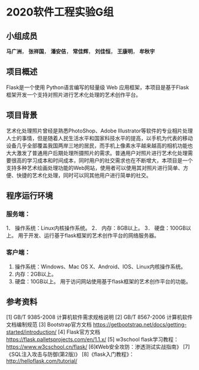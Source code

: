 # 2020软件工程实验G组
## 小组成员
**马广洲**， **张祥国**， **潘安佶**， **常佳辉**， **刘佳恒**， **王康明**， **牟秋宇**

## 项目概述
Flask是一个使用 Python语言编写的轻量级 Web 应用框架，本项目是基于Flask框架开发一个支持对照片进行艺术化处理的艺术创作平台。

## 项目背景
艺术化处理照片曾经是熟悉PhotoShop、Adobe Illustrator等软件的专业相片处理人士的事情，但是随着人民生活水平和国家科技水平的提高，以手机为代表的移动设备几乎全部覆盖我国两岸三地的居民，而手机上像素水平越来越高的相机功能也大大激发了普通用户后期处理所摄照片的需求。普通用户对照片进行艺术化处理需要很高的学习成本和时间成本，同时用户的社交需求也在不断增大，本项目是一个支持多种艺术绘画处理功能的Web网站，使用者可以使用其对照片进行简单、方便、快捷的艺术化处理，同时可以同其他用户进行简单的社交。

## 程序运行环境

### 服务端：
1．	操作系统：Linux内核操作系统。
2．	内存：8GB以上。
3．	硬盘：100GB以上。
用于开发、运行基于flask框架的艺术创作平台的网络服务器。

### 客户端：
1.	操作系统：Windows、Mac OS X、Android、IOS、Linux内核操作系统。
2.	内存：2GB以上。
3.	硬盘：10GB以上。
用于访问网站使用基于flask框架的艺术创作平台的功能。


## 参考资料
[1] GB/T 9385-2008  计算机软件需求规格说明
[2] GB/T 8567-2006  计算机软件文档编制规范
[3] Bootstrap官方文档 https://getbootstrap.net/docs/getting-started/introduction/
[4] Flask官方文档 https://flask.palletsprojects.com/en/1.1.x/
[5] w3school flask学习教程：https://www.w3cschool.cn/flask/
[6]《Web安全攻防：渗透测试实战指南》
[7]《SQL注入攻击与防御(第2版)》
[8]《flask入门教程》：http://helloflask.com/tutorial/

